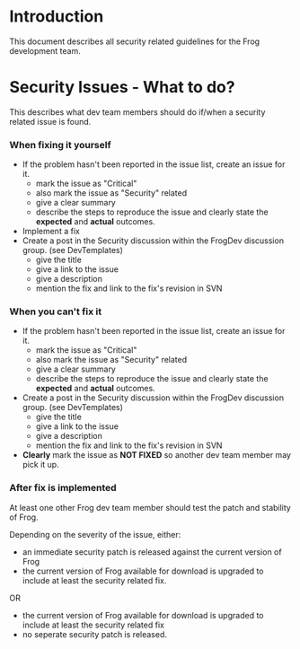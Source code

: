# Introduction #

This document describes all security related guidelines for the Frog development team.

# Security Issues - What to do? #

This describes what dev team members should do if/when a security related issue is found.

### When fixing it yourself ###
  * If the problem hasn't been reported in the issue list, create an issue for it.
    * mark the issue as "Critical"
    * also mark the issue as "Security" related
    * give a clear summary
    * describe the steps to reproduce the issue and clearly state the **expected** and **actual** outcomes.
  * Implement a fix
  * Create a post in the Security discussion within the FrogDev discussion group. (see DevTemplates)
    * give the title
    * give a link to the issue
    * give a description
    * mention the fix and link to the fix's revision in SVN

### When you can't fix it ###
  * If the problem hasn't been reported in the issue list, create an issue for it.
    * mark the issue as "Critical"
    * also mark the issue as "Security" related
    * give a clear summary
    * describe the steps to reproduce the issue and clearly state the **expected** and **actual** outcomes.
  * Create a post in the Security discussion within the FrogDev discussion group. (see DevTemplates)
    * give the title
    * give a link to the issue
    * give a description
    * mention the fix and link to the fix's revision in SVN
  * **Clearly** mark the issue as **NOT FIXED** so another dev team member may pick it up.

### After fix is implemented ###

At least one other Frog dev team member should test the patch and stability of Frog.

Depending on the severity of the issue, either:
  * an immediate security patch is released against the current version of Frog
  * the current version of Frog available for download is upgraded to include at least the security related fix.

OR

  * the current version of Frog available for download is upgraded to include at least the security related fix
  * no seperate security patch is released.